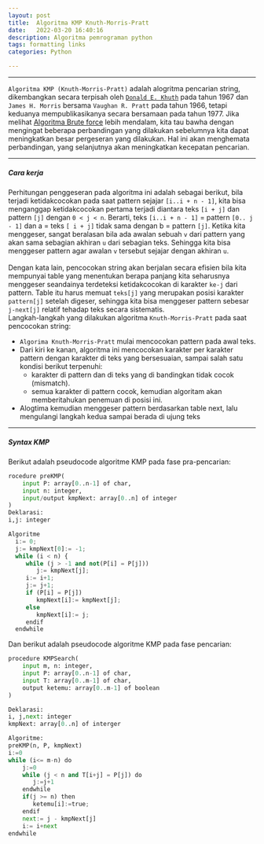 ```yaml
---
layout: post
title:  Algoritma KMP Knuth-Morris-Pratt
date:   2022-03-20 16:40:16
description: Algoritma pemrograman python
tags: formatting links
categories: Python

---
```

***
`Algoritma KMP (Knuth-Morris-Pratt)` adalah alogritma pencarian string, dikembangkan secara terpisah oleh [`Donald E. Khuth`](https://id.wikipedia.org/wiki/Donald_Knuth) pada tahun 1967 dan `James H. Morris` bersama `Vaughan R. Pratt` pada tahun 1966, tetapi keduanya mempublikasikanya secara bersamaan pada tahun 1977. Jika melihat [Algoritma Brute force](announcement_1.md) lebih mendalam, kita tau bawha dengan mengingat beberapa perbandingan yang dilakukan sebelumnya kita dapat meningkatkan besar pergeseran yang dilakukan. Hal ini akan menghemata perbandingan, yang selanjutnya akan meningkatkan kecepatan pencarian.

***
##### Cara kerja
Perhitungan penggeseran pada algoritma ini adalah sebagai berikut, bila terjadi ketidakcocokan pada saat pattern sejajar `[i..i + n - 1]`, kita bisa menganggap ketidakcocokan pertama terjadi diantara teks `[i + j]` dan pattern `[j]` dengan `0 < j < n`. Berarti, teks `[i..i + n - 1]` = pattern `[0.. j - 1]` dan a = teks `[ i + j]` tidak sama dengan b = pattern `[j]`. Ketika kita menggeser, sangat beralasan bila ada awalan sebuah `v` dari pattern yang akan sama sebagian akhiran `u` dari sebagian teks. Sehingga kita bisa menggeser pattern agar awalan `v` tersebut sejajar dengan akhiran `u`.<br> <br>
Dengan kata lain, pencocokan string akan berjalan secara efisien bila kita mempunyai table yang menentukan berapa panjang kita seharusnya menggeser seandainya terdeteksi ketidakcocokan di karakter `ke-j` dari pattern. Table itu harus memuat `teks[j]` yang merupakan posisi karakter `pattern[j]` setelah digeser, sehingga kita bisa menggeser pattern sebesar `j-next[j]` relatif tehadap teks secara sistematis.<br> 
Langkah-langkah yang dilakukan algoritma `Knuth-Morris-Pratt` pada saat pencocokan string:
* `Algorima Knuth-Morris-Pratt` mulai mencocokan pattern pada awal teks.
* Dari kiri ke kanan, algoritma ini mencocokan karakter per karakter pattern dengan karakter di teks yang bersesuaian, sampai salah satu kondisi berikut terpenuhi:
  * karakter di pattern dan di teks yang di bandingkan tidak cocok (mismatch).
  * semua karakter di pattern cocok, kemudian algoritam akan memberitahukan penemuan di posisi ini.
* Alogtima kemudian menggeser pattern berdasarkan table next, lalu mengulangi langkah kedua sampai berada di ujung teks 

***
##### Syntax KMP
Berikut adalah pseudocode algoritme KMP pada fase pra-pencarian:
```python
rocedure preKMP(
    input P: array[0..n-1] of char,
    input n: integer,
    input/output kmpNext: array[0..n] of integer
)
Deklarasi:
i,j: integer

Algoritme
  i:= 0;
  j:= kmpNext[0]:= -1;
  while (i < n) {
     while (j > -1 and not(P[i] = P[j]))
        j:= kmpNext[j];
     i:= i+1;
     j:= j+1;
     if (P[i] = P[j])
        kmpNext[i]:= kmpNext[j];
     else
        kmpNext[i]:= j;
     endif
  endwhile
```
Dan berikut adalah pseudocode algoritme KMP pada fase pencarian:
```python
procedure KMPSearch(
    input m, n: integer,
    input P: array[0..n-1] of char,
    input T: array[0..m-1] of char,
    output ketemu: array[0..m-1] of boolean
)

Deklarasi:
i, j,next: integer 
kmpNext: array[0..n] of interger

Algoritme:
preKMP(n, P, kmpNext) 
i:=0
while (i<= m-n) do
    j:=0
    while (j < n and T[i+j] = P[j]) do 
       j:=j+1
    endwhile
    if(j >= n) then
       ketemu[i]:=true;
    endif
    next:= j - kmpNext[j]
    i:= i+next
endwhile
```